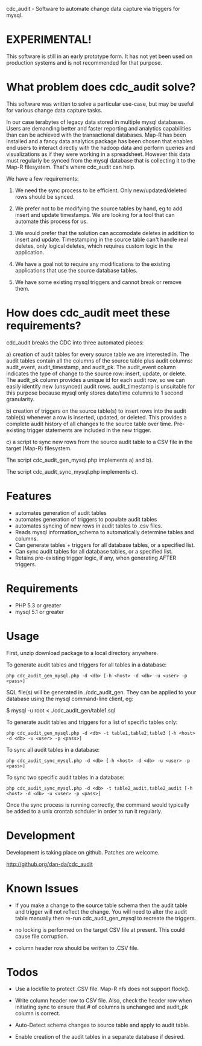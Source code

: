 cdc_audit - Software to automate change data capture via triggers for mysql.

EXPERIMENTAL!
=============

This software is still in an early prototype form.  It has not yet been
used on production systems and is not recommended for that purpose.


What problem does cdc_audit solve?
==================================

This software was written to solve a particular use-case, but may be useful for
various change data capture tasks.

In our case terabytes of legacy data stored in multiple mysql databases.
Users are demanding better and faster reporting and analytics capabilities than
can be achieved with the transactional databases. Map-R has been installed and a
fancy data analytics package has been chosen that enables end users to interact
directly with the hadoop data and perform queries and visualizations as if they
were working in a spreadsheet. However this data must regularly be synced from
the mysql database that is collecting it to the Map-R filesystem. That's where
cdc_audit can help.

We have a few requirements:

 1) We need the sync process to be efficient.  Only new/updated/deleted rows
    should be synced.
    
 2) We prefer not to be modifying the source tables by hand, eg to add insert
    and update timestamps.  We are looking for a tool that can automate this
    process for us.
    
 3) We would prefer that the solution can accomodate deletes in addition to
    insert and update. Timestamping in the source table can't handle real
    deletes, only logical deletes, which requires custom logic in the
    application.
    
 4) We have a goal not to require any modifications to the existing applications
    that use the source database tables.
    
 5) We have some existing mysql triggers and cannot break or remove them.
 
    
How does cdc_audit meet these requirements?
===========================================

cdc_audit breaks the CDC into three automated pieces:

 a) creation of audit tables for every source table we are interested in.
    The audit tables contain all the columns of the source table plus audit
    columns: audit_event, audit_timestamp, and audit_pk. The audit_event column
    indicates the type of change to the source row: insert, update, or delete.
    The audit_pk column provides a unique id for each audit row, so we can
    easily identify new (unsynced) audit rows. audit_timestamp is unsuitable for
    this purpose because mysql only stores date/time columns to 1 second
    granularity.
    
 b) creation of triggers on the source table(s) to insert rows into the audit
    table(s) whenever a row is inserted, updated, or deleted.  This provides
    a complete audit history of all changes to the source table over time.
    Pre-existing trigger statements are included in the new trigger.
    
 c) a script to sync new rows from the source audit table to a CSV file in
    the target (Map-R) filesystem.
    
 The script cdc_audit_gen_mysql.php implements a) and b).
 
 The script cdc_audit_sync_mysql.php implements c).


Features
========

 - automates generation of audit tables
 - automates generation of triggers to populate audit tables
 - automates syncing of new rows in audit tables to .csv files.
 - Reads mysql information_schema to automatically determine tables and columns.
 - Can generate tables + triggers for all database tables, or a specified list.
 - Can sync audit tables for all database tables, or a specified list.
 - Retains pre-existing trigger logic, if any, when generating AFTER triggers.
 

Requirements
============

 - PHP 5.3 or greater
 - mysql 5.1 or greater


Usage
=====

 First, unzip download package to a local directory anywhere.

 
 To generate audit tables and triggers for all tables in a database:
 
    php cdc_audit_gen_mysql.php -d <db> [-h <host> -d <db> -u <user> -p <pass>]
    
 SQL file(s) will be generated in ./cdc_audit_gen.
 They can be applied to your database using the mysql command-line client, eg:
 
 $ mysql -u root <database> < ./cdc_audit_gen/table1.sql

 
 To generate audit tables and triggers for a list of specific tables only:
 
    php cdc_audit_gen_mysql.php -d <db> -t table1,table2,table3 [-h <host> -d <db> -u <user> -p <pass>]


 To sync all audit tables in a database:
 
    php cdc_audit_sync_mysql.php -d <db> [-h <host> -d <db> -u <user> -p <pass>]


 To sync two specific audit tables in a database:
 
    php cdc_audit_sync_mysql.php -d <db> -t table2_audit,table2_audit [-h <host> -d <db> -u <user> -p <pass>]

    
 Once the sync process is running correctly, the command would typically be
 added to a unix crontab schduler in order to run it regularly.



Development
===========

Development is taking place on github.  Patches are welcome.

   http://github.org/dan-da/cdc_audit


Known Issues
==============

 - If you make a change to the source table schema then the audit table and
   trigger will not reflect the change.  You will need to alter the audit table
   manually then re-run cdc_audit_gen_mysql to recreate the triggers.
   
 - no locking is performed on the target CSV file at present.  This could
   cause file corruption.
 
 - column header row should be written to .CSV file.
 
 
Todos
=====

 - Use a lockfile to protect .CSV file.  Map-R nfs does not support flock().
 
 - Write column header row to CSV file.  Also, check the header row when initiating
   sync to ensure that # of columns is unchanged and audit_pk column is correct.
   
 - Auto-Detect schema changes to source table and apply to audit table.
 
 - Enable creation of the audit tables in a separate database if desired.

